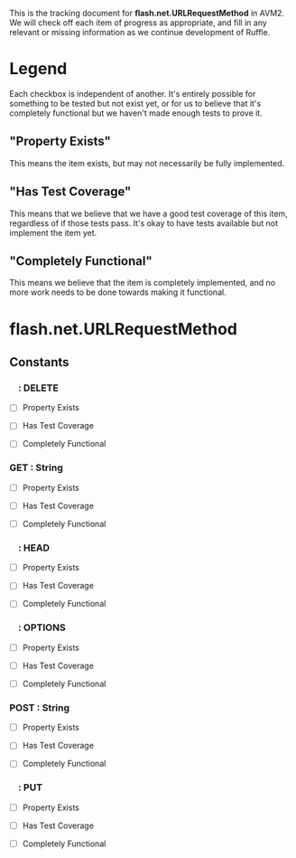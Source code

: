 This is the tracking document for **flash.net.URLRequestMethod** in AVM2. We will check off each item of progress as appropriate, and fill in any relevant or missing information as we continue development of Ruffle.
# Legend

Each checkbox is independent of another. It's entirely possible for something to be tested but not exist yet, or for us to believe that it's completely functional but we haven't made enough tests to prove it.
## "Property Exists"

This means the item exists, but may not necessarily be fully implemented.
## "Has Test Coverage"

This means that we believe that we have a good test coverage of this item, regardless of if those tests pass. It's okay to have tests available but not implement the item yet.
## "Completely Functional"

This means we believe that the item is completely implemented, and no more work needs to be done towards making it functional.
# flash.net.URLRequestMethod
## Constants
###     : DELETE

* [ ] Property Exists

* [ ] Has Test Coverage

* [ ] Completely Functional


### GET : String

* [ ] Property Exists

* [ ] Has Test Coverage

* [ ] Completely Functional


###     : HEAD

* [ ] Property Exists

* [ ] Has Test Coverage

* [ ] Completely Functional


###     : OPTIONS

* [ ] Property Exists

* [ ] Has Test Coverage

* [ ] Completely Functional


### POST : String

* [ ] Property Exists

* [ ] Has Test Coverage

* [ ] Completely Functional


###     : PUT

* [ ] Property Exists

* [ ] Has Test Coverage

* [ ] Completely Functional